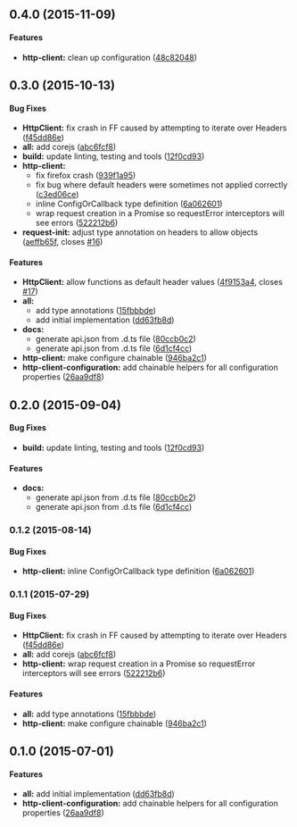 ## 0.4.0 (2015-11-09)


#### Features

* **http-client:** clean up configuration ([48c82048](http://github.com/aurelia/fetch-client/commit/48c8204888a0bdcadffd82a42a3a338549fee1d3))


## 0.3.0 (2015-10-13)


#### Bug Fixes

* **HttpClient:** fix crash in FF caused by attempting to iterate over Headers ([f45dd86e](http://github.com/aurelia/fetch-client/commit/f45dd86ecea4373b40391c0a87078e39af3b15ff))
* **all:** add corejs ([abc6fcf8](http://github.com/aurelia/fetch-client/commit/abc6fcf8e96fb2336ca156d7c4f0dddba8676f87))
* **build:** update linting, testing and tools ([12f0cd93](http://github.com/aurelia/fetch-client/commit/12f0cd93a3c31f3076f2e2c1a1ca1f1f87956d2e))
* **http-client:**
  * fix firefox crash ([939f1a95](http://github.com/aurelia/fetch-client/commit/939f1a9583a290ffb4fd9eac9e747f75c3943b07))
  * fix bug where default headers were sometimes not applied correctly ([c3ed06ce](http://github.com/aurelia/fetch-client/commit/c3ed06ce5fb9a814b9320e40499eea99358a8a0b))
  * inline ConfigOrCallback type definition ([6a062601](http://github.com/aurelia/fetch-client/commit/6a062601904d66b12d02290ee7ca7bfb3892bf8a))
  * wrap request creation in a Promise so requestError interceptors will see errors ([522212b6](http://github.com/aurelia/fetch-client/commit/522212b6595af2d7724ad25b2477b4fbfd42bc82))
* **request-init:** adjust type annotation on headers to allow objects ([aeffb65f](http://github.com/aurelia/fetch-client/commit/aeffb65fa498a78842fb2060cf8e9d0f03fa3024), closes [#16](http://github.com/aurelia/fetch-client/issues/16))


#### Features

* **HttpClient:** allow functions as default header values ([4f9153a4](http://github.com/aurelia/fetch-client/commit/4f9153a407a8b0c8c13c10b9d06409f57a72985d), closes [#17](http://github.com/aurelia/fetch-client/issues/17))
* **all:**
  * add type annotations ([15fbbbde](http://github.com/aurelia/fetch-client/commit/15fbbbde2be466a4558a87f7e72211ebc739d936))
  * add initial implementation ([dd63fb8d](http://github.com/aurelia/fetch-client/commit/dd63fb8dc1a4261c325a7a5f82c1b9b54fb8f000))
* **docs:**
  * generate api.json from .d.ts file ([80ccb0c2](http://github.com/aurelia/fetch-client/commit/80ccb0c24c6be7f955958a292bef1ca2a8604374))
  * generate api.json from .d.ts file ([6d1cf4cc](http://github.com/aurelia/fetch-client/commit/6d1cf4cc415f24b4385888107bdc63ff093a1ede))
* **http-client:** make configure chainable ([946ba2c1](http://github.com/aurelia/fetch-client/commit/946ba2c1f3d29870bdfd34ead5998c29e143bae0))
* **http-client-configuration:** add chainable helpers for all configuration properties ([26aa9df8](http://github.com/aurelia/fetch-client/commit/26aa9df81ad24cfb9f05abdbe3341463833478f0))


## 0.2.0 (2015-09-04)


#### Bug Fixes

* **build:** update linting, testing and tools ([12f0cd93](http://github.com/aurelia/fetch-client/commit/12f0cd93a3c31f3076f2e2c1a1ca1f1f87956d2e))


#### Features

* **docs:**
  * generate api.json from .d.ts file ([80ccb0c2](http://github.com/aurelia/fetch-client/commit/80ccb0c24c6be7f955958a292bef1ca2a8604374))
  * generate api.json from .d.ts file ([6d1cf4cc](http://github.com/aurelia/fetch-client/commit/6d1cf4cc415f24b4385888107bdc63ff093a1ede))


### 0.1.2 (2015-08-14)


#### Bug Fixes

* **http-client:** inline ConfigOrCallback type definition ([6a062601](http://github.com/aurelia/fetch-client/commit/6a062601904d66b12d02290ee7ca7bfb3892bf8a))


### 0.1.1 (2015-07-29)


#### Bug Fixes

* **HttpClient:** fix crash in FF caused by attempting to iterate over Headers ([f45dd86e](http://github.com/aurelia/fetch-client/commit/f45dd86ecea4373b40391c0a87078e39af3b15ff))
* **all:** add corejs ([abc6fcf8](http://github.com/aurelia/fetch-client/commit/abc6fcf8e96fb2336ca156d7c4f0dddba8676f87))
* **http-client:** wrap request creation in a Promise so requestError interceptors will see errors ([522212b6](http://github.com/aurelia/fetch-client/commit/522212b6595af2d7724ad25b2477b4fbfd42bc82))


#### Features

* **all:** add type annotations ([15fbbbde](http://github.com/aurelia/fetch-client/commit/15fbbbde2be466a4558a87f7e72211ebc739d936))
* **http-client:** make configure chainable ([946ba2c1](http://github.com/aurelia/fetch-client/commit/946ba2c1f3d29870bdfd34ead5998c29e143bae0))


## 0.1.0 (2015-07-01)


#### Features

* **all:** add initial implementation ([dd63fb8d](http://github.com/aurelia/fetch-client/commit/dd63fb8dc1a4261c325a7a5f82c1b9b54fb8f000))
* **http-client-configuration:** add chainable helpers for all configuration properties ([26aa9df8](http://github.com/aurelia/fetch-client/commit/26aa9df81ad24cfb9f05abdbe3341463833478f0))

